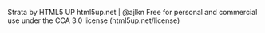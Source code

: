 Strata by HTML5 UP
html5up.net | @ajlkn
Free for personal and commercial use under the CCA 3.0 license (html5up.net/license)